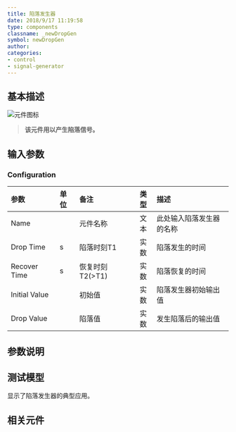```yaml
---
title: 陷落发生器
date: 2018/9/17 11:19:58
type: components
classname: _newDropGen
symbol: newDropGen
author:
categories: 
- control
- signal-generator
---
```

## <span id="comp_desc">基本描述</span>
![元件图标]()

> **该元件用以产生陷落信号。**

## <span id="comp_params">输入参数</span>
### <span id="comp_params_group_Configuration">Configuration</span>
| 参数 | 单位 | 备注 | 类型 | 描述 |
| :--- | :--- | :--- | :--: | :--- |
| <span id="comp_params_param_Name">Name</span> |  | 元件名称 | 文本 | 此处输入陷落发生器的名称 |
| <span id="comp_params_param_T1">Drop Time</span> | s | 陷落时刻T1 | 实数 | 陷落发生的时间 |
| <span id="comp_params_param_T2">Recover Time</span> | s | 恢复时刻T2(>T1) | 实数 | 陷落恢复的时间 |
| <span id="comp_params_param_INIT">Initial Value</span> |  | 初始值 | 实数 | 陷落发生器初始输出值 |
| <span id="comp_params_param_Drop">Drop Value</span> |  | 陷落值 | 实数 | 发生陷落后的输出值 |

[Name]: #comp_params_param_Name "Name"
[Drop Time]: #comp_params_param_T1 "Drop Time"
[Recover Time]: #comp_params_param_T2 "Recover Time"
[Initial Value]: #comp_params_param_INIT "Initial Value"
[Drop Value]: #comp_params_param_Drop "Drop Value"


## <span id="comp_remarks">参数说明</span>


## <span id="comp_example">测试模型</span>
[<test name>](<test link>)显示了陷落发生器的典型应用。

## <span id="comp_seealso">相关元件</span>


